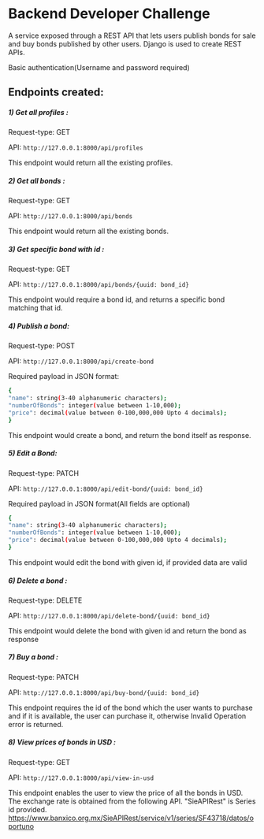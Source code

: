 # Backend Developer Challenge

A service exposed through a REST API that lets users publish bonds for sale and buy bonds published by other users.
Django is used to create REST APIs.

Basic authentication(Username and password required)

## Endpoints created:

##### 1) Get all profiles :

Request-type: GET

API: `http://127.0.0.1:8000/api/profiles`

This endpoint would return all the existing profiles.

##### 2) Get all bonds :

Request-type: GET

API: `http://127.0.0.1:8000/api/bonds`

This endpoint would return all the existing bonds.

##### 3) Get specific bond with id :

Request-type: GET

API: `http://127.0.0.1:8000/api/bonds/{uuid: bond_id}`

This endpoint would require a bond id, and returns a specific bond matching that id.

##### 4) Publish a bond:

Request-type: POST

API: `http://127.0.0.1:8000/api/create-bond`

Required payload in JSON format:

```sh
{
"name": string(3-40 alphanumeric characters);
"numberOfBonds": integer(value between 1-10,000);
"price": decimal(value between 0-100,000,000 Upto 4 decimals);
}
```

This endpoint would create a bond, and return the bond itself as response.

##### 5) Edit a Bond:

Request-type: PATCH

API: `http://127.0.0.1:8000/api/edit-bond/{uuid: bond_id}`

Required payload in JSON format(All fields are optional)

```sh
{
"name": string(3-40 alphanumeric characters);
"numberOfBonds": integer(value between 1-10,000);
"price": decimal(value between 0-100,000,000 Upto 4 decimals);
}
```

This endpoint would edit the bond with given id, if provided data are valid

##### 6) Delete a bond :

Request-type: DELETE

API: `http://127.0.0.1:8000/api/delete-bond/{uuid: bond_id}`

This endpoint would delete the bond with given id and return the bond as response

##### 7) Buy a bond :

Request-type: PATCH

API: `http://127.0.0.1:8000/api/buy-bond/{uuid: bond_id}`

This endpoint requires the id of the bond which the user wants to purchase and if it is available, the user can purchase it, otherwise Invalid Operation error is returned.

##### 8) View prices of bonds in USD :

Request-type: GET

API: `http://127.0.0.1:8000/api/view-in-usd`

This endpoint enables the user to view the price of all the bonds in USD. The exchange rate is obtained from the following API. "SieAPIRest" is Series id provided.
https://www.banxico.org.mx/SieAPIRest/service/v1/series/SF43718/datos/oportuno
